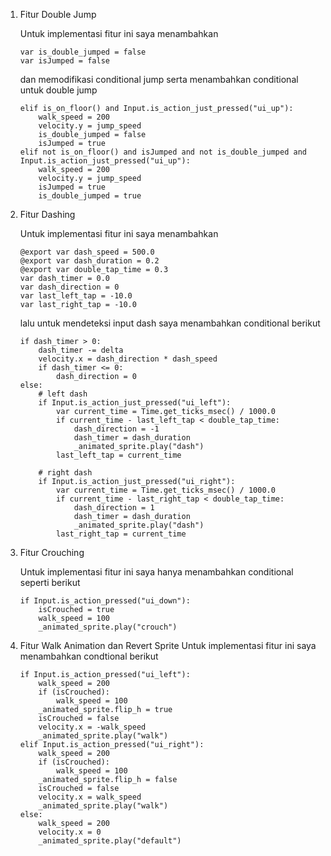 1. Fitur Double Jump

    Untuk implementasi fitur ini saya menambahkan
    ```
    var is_double_jumped = false
    var isJumped = false
    ```
    dan memodifikasi conditional jump serta menambahkan conditional untuk double jump
    ```
    elif is_on_floor() and Input.is_action_just_pressed("ui_up"):
		walk_speed = 200
        velocity.y = jump_speed
		is_double_jumped = false
		isJumped = true
	elif not is_on_floor() and isJumped and not is_double_jumped and Input.is_action_just_pressed("ui_up"):
		walk_speed = 200
        velocity.y = jump_speed
		isJumped = true
		is_double_jumped = true
    ```

2. Fitur Dashing

    Untuk implementasi fitur ini saya menambahkan
    ```
    @export var dash_speed = 500.0     
    @export var dash_duration = 0.2     
    @export var double_tap_time = 0.3
    var dash_timer = 0.0
    var dash_direction = 0         
    var last_left_tap = -10.0
    var last_right_tap = -10.0
    ```

    lalu untuk mendeteksi input dash saya menambahkan conditional berikut
    ```
    if dash_timer > 0:
		dash_timer -= delta
		velocity.x = dash_direction * dash_speed
		if dash_timer <= 0:
			dash_direction = 0
	else:
		# left dash
		if Input.is_action_just_pressed("ui_left"):
			var current_time = Time.get_ticks_msec() / 1000.0
			if current_time - last_left_tap < double_tap_time:
				dash_direction = -1
				dash_timer = dash_duration
				_animated_sprite.play("dash")
			last_left_tap = current_time

		# right dash
		if Input.is_action_just_pressed("ui_right"):
			var current_time = Time.get_ticks_msec() / 1000.0
			if current_time - last_right_tap < double_tap_time:
				dash_direction = 1
				dash_timer = dash_duration
				_animated_sprite.play("dash")
			last_right_tap = current_time
    ```

3. Fitur Crouching

    Untuk implementasi fitur ini saya hanya menambahkan conditional seperti berikut
    ```
    if Input.is_action_pressed("ui_down"):
		isCrouched = true
        walk_speed = 100
		_animated_sprite.play("crouch")
    ```

4. Fitur Walk Animation dan Revert Sprite
    Untuk implementasi fitur ini saya menambahkan condtional berikut
    ```
    if Input.is_action_pressed("ui_left"):
        walk_speed = 200
        if (isCrouched):
            walk_speed = 100
        _animated_sprite.flip_h = true
        isCrouched = false
        velocity.x = -walk_speed
        _animated_sprite.play("walk")
    elif Input.is_action_pressed("ui_right"):
        walk_speed = 200
        if (isCrouched):
            walk_speed = 100
        _animated_sprite.flip_h = false
        isCrouched = false
        velocity.x = walk_speed
        _animated_sprite.play("walk")
    else:
        walk_speed = 200
        velocity.x = 0
        _animated_sprite.play("default")
    ```
